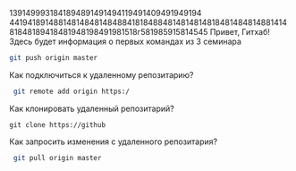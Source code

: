 1391499931841894891491494119491409491949194
4419418914881481484814848841818488481481481481848148481488141481848189418481948198491981518г581985915814545
Привет, Гитхаб! Здесь будет информация о первых командах из 3 семинара

```sh
git push origin master
```
Как подключиться к удаленному репозитарию?
```sh
 git remote add origin https:/
 ```
Как клонировать удаленный репозитарий?
```sр
git clone https://github
```
Как запросить изменения с удаленного репозитария?
```sh
 git pull origin master
 ```